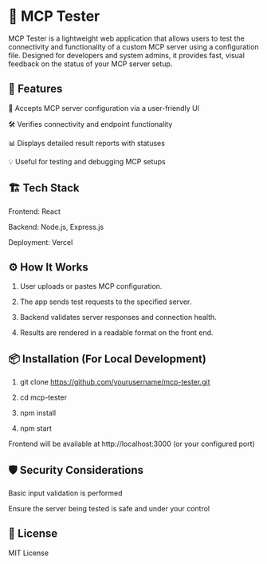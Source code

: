 # 🧪 MCP Tester
MCP Tester is a lightweight web application that allows users to test the connectivity and functionality of a custom MCP server using a configuration file. Designed for developers and system admins, it provides fast, visual feedback on the status of your MCP server setup.

## 🚀 Features
🔧 Accepts MCP server configuration via a user-friendly UI

🛠 Verifies connectivity and endpoint functionality

📊 Displays detailed result reports with statuses

💡 Useful for testing and debugging MCP setups

## 🏗 Tech Stack
Frontend: React

Backend: Node.js, Express.js

Deployment: Vercel

## ⚙️ How It Works
1. User uploads or pastes MCP configuration.

2. The app sends test requests to the specified server.

3. Backend validates server responses and connection health.

4. Results are rendered in a readable format on the front end.

## 📦 Installation (For Local Development)
1. git clone https://github.com/yourusername/mcp-tester.git

2. cd mcp-tester

3. npm install

4. npm start

Frontend will be available at http://localhost:3000 (or your configured port)

## 🛡️ Security Considerations
Basic input validation is performed

Ensure the server being tested is safe and under your control

## 📄 License
MIT License
